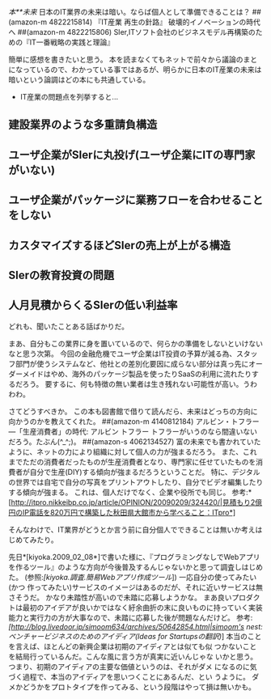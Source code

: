 *本**未来* 日本のIT業界の未来は暗い。ならば個人として準備できることは？
 ##(amazon-m 4822215814)  『IT産業 再生の針路』 破壊的イノベーションの時代へ
 ##(amazon-m 4822215806)  SIer,ITソフト会社のビジネスモデル再構築のための『IT一番戦略の実践と理論』

簡単に感想を書きたいと思う。
本を読まなくてもネットで前々から議論のまとになっているので、わかっている事ではあるが、明らかに日本のIT産業の未来は暗いという論調はどの本にも共通している。
- IT産業の問題点を列挙すると...
## 建設業界のような多重請負構造
## ユーザ企業がSIerに丸投げ(ユーザ企業にITの専門家がいない)
## ユーザ企業がパッケージに業務フローを合わせることをしない
## カスタマイズするほどSIerの売上が上がる構造
## SIerの教育投資の問題
## 人月見積からくるSIerの低い利益率
どれも、聞いたことある話ばかりだ。

まあ、自分もこの業界に身を置いているので、何らかの準備をしないといけないなと思う次第。
今回の金融危機でユーザ企業はIT投資の予算が減る為、スタッフ部門が使うシステムなど、他社との差別化要因に成らない部分は真っ先にオーダーメイドはやめ、海外のパッケージ製品を使ったりSaaSの利用に流れたりするだろう。
要するに、何も特徴の無い業者は生き残れない可能性が高い。うわわわ。

さてどうすべきか。
この本も図書館で借りて読んだら、未来はどっちの方向に向かうのかを教えてくれた。
 ##(amazon-m 4140812184)  アルビン・トフラー―「生産消費者」の時代: アルビン トフラー
トフラーがいうのなら間違いないだろう。たぶん(^_^;)。
##(amazon-s 4062134527) 富の未来でも書かれていたように、ネットの力により組織に対して個人の力が強まるだろう。
また、これまでただの消費者だったものが生産消費者となり、専門家に任せていたものを消費者が自分で生産(DIY)する傾向が強まるだろうということだ。
特に、デジタルの世界では自宅で自分の写真をプリントアウトしたり、自分でビデオ編集したりする傾向が強まる。
これは、個人だけでなく、企業や役所でも同じ。
 参考:*[http://itpro.nikkeibp.co.jp/article/OPINION/20090209/324420/|見積もり2億円のIP電話を820万円で構築した秋田県大館市から学べること：ITpro*]

そんなわけで、IT業界がどうとか言う前に自分個人でできることは無いか考えはじめてみたり。

先日*[kiyoka.2009_02_08*]で書いた様に、『プログラミングなしでWebアプリを作るツール』のような方向が今後普及するんじゃないかと思って調査しはじめた。
 (参照:*[kiyoka.調査.簡易Webアプリ作成ツール*])
一応自分の使ってみたい(かつ 作ってみたい)サービスのイメージはあるのだが、それに近いサービスは無さそうだ。
かなり未踏性が高いので未踏に応募しようかな。
まあ良いプロダクトは最初のアイデアが良いかではなく紆余曲折の末に良いものに持っていく実装能力と実行力の方が大事なので、未踏に応募した後が問題なんだけど。
 参考: *[http://blog.livedoor.jp/simoom634/archives/50642854.html|simoom's nest:ベンチャービジネスのためのアイディア(Ideas for Startupsの翻訳)*]
   本当のことを言えば、ほとんどの新興企業は初期のアイディアとは似ても似
 つかないことを結局行っているんだ。こんな風に言う方が真実に近いんじゃな
 いかと思う。つまり、初期のアイディアの主要な価値というのは、それがダメ
 になるのに気づく過程で、本当のアイディアを思いつくことにあるんだ、とい
 うように。
ダメかどうかをプロトタイプを作ってみる、という段階はやって損は無いかも。
